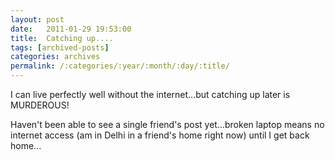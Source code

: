 ```yaml
---
layout: post
date:	2011-01-29 19:53:00
title:  Catching up....
tags: [archived-posts]
categories: archives
permalink: /:categories/:year/:month/:day/:title/
---
```

I can live perfectly well without the internet...but catching up later is MURDEROUS!

Haven't been able to see a single friend's post yet...broken laptop means no internet access (am in Delhi in a friend's home right now) until I get back home...
